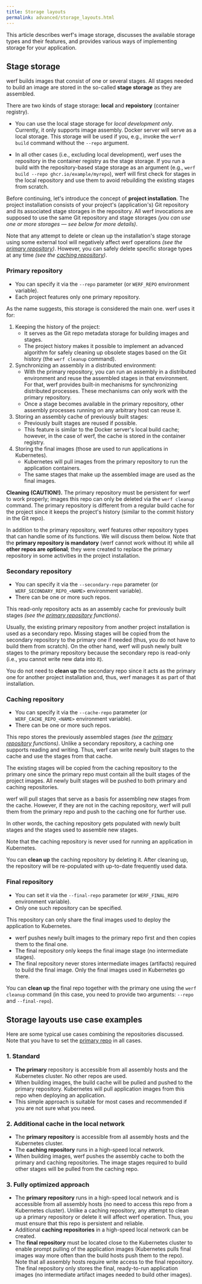 ```yaml
---
title: Storage layouts
permalink: advanced/storage_layouts.html
---
```


This article describes werf's image storage, discusses the available storage types and their features, and provides various ways of implementing storage for your application.

## Stage storage

werf builds images that consist of one or several stages. All stages needed to build an image are stored in the so-called **stage storage** as they are assembled.

There are two kinds of stage storage: **local** and **repoistory** (container registry).

* You can use the local stage storage for _local development only_. Currently, it only supports image assembly. Docker server will serve as a local storage. This storage will be used if you, e.g., invoke the `werf build` command without the `--repo` argument.

* In all other cases (i.e., excluding local development), werf uses the repository in the container registry as the stage storage. If you run a build with the repository-based stage storage as an argument (e.g., `werf build --repo ghcr.io/example/myrepo`), werf will first check for stages in the local repository and use them to avoid rebuilding the existing stages from scratch.

Before continuing, let's introduce the concept of **project installation**. The project installation consists of your project's (application's) Git repository and its associated stage storages in the repository. All werf invocations are supposed to use the same Git repository and stage storages *(you can use one or more storages — see below for more details)*.

Note that any attempt to delete or clean up the installation's stage storage using some external tool will negatively affect werf operations *(see the [primary repository](#primary-repository))*. However, you can safely delete specific storage types at any time *(see the [caching repository](#caching-repository))*.

### Primary repository

* You can specify it via the `--repo` parameter (or `WERF_REPO` environment variable).
* Each project features only one primary repository.

As the name suggests, this storage is considered the main one. werf uses it for:

1. Keeping the history of the project:
    - It serves as the Git repo metadata storage for building images and stages.
    - The project history makes it possible to implement an advanced algorithm for safely cleaning up obsolete stages based on the Git history (the `werf cleanup` command).
2. Synchronizing an assembly in a distributed environment:
    - With the primary repository, you can run an assembly in a distributed environment and reuse the assembled stages in that environment. For that, werf provides built-in mechanisms for synchronizing distributed processes. These mechanisms can only work with the primary repository.
    - Once a stage becomes available in the primary repository, other assembly processes running on any arbitrary host can reuse it.
3. Storing an assembly cache of previously built stages:
    - Previously built stages are reused if possible.
    - This feature is similar to the Docker server's local build cache; however, in the case of werf, the cache is stored in the container registry.
4. Storing the final images (those are used to run applications in Kubernetes).
    - Kubernetes will pull images from the primary repository to run the application containers.
    - The same stages that make up the assembled image are used as the final images.

**Cleaning (CAUTION!).** The primary repository must be persistent for werf to work properly; images this repo can only be deleted via the `werf cleanup` command. The primary repository is different from a regular build cache for the project since it keeps the project's history (similar to the commit history in the Git repo).

In addition to the primary repository, werf features other repository types that can handle some of its functions. We will discuss them below. Note that the **primary repository is mandatory** (werf cannot work without it) while all **other repos are optional**; they were created to replace the primary repository in some activities in the project installation.

### Secondary repository

* You can specify it via the `--secondary-repo` parameter (or `WERF_SECONDARY_REPO_<NAME>` environment variable).
* There can be one or more such repos.

This read-only repository acts as an assembly cache for previously built stages *(see the [primary repository](#primary-repository) functions)*.

Usually, the existing primary repository from another project installation is used as a secondary repo. Missing stages will be copied from the secondary repository to the primary one if needed (thus, you do not have to build them from scratch). On the other hand, werf will push newly built stages to the primary repository because the secondary repo is read-only (i.e., you cannot write new data into it).

You do not need to **clean up** the secondary repo since it acts as the primary one for another project installation and, thus, werf manages it as part of that installation.

### Caching repository

* You can specify it via the `--cache-repo` parameter (or `WERF_CACHE_REPO_<NAME>` environment variable).
* There can be one or more such repos.

This repo stores the previously assembled stages *(see the [primary repository](#primary-repository) functions)*. Unlike a secondary repository, a caching one supports reading and writing. Thus, werf can write newly built stages to the cache and use the stages from that cache.

The existing stages will be copied from the caching repository to the primary one since the primary repo must contain all the built stages of the project images. All newly built stages will be pushed to both primary and caching repositories.

werf will pull stages that serve as a basis for assembling new stages from the cache. However, if they are not in the caching repository, werf will pull them from the primary repo and push to the caching one for further use.

In other words, the caching repository gets populated with newly built stages and the stages used to assemble new stages.

Note that the caching repository is never used for running an application in Kubernetes.

You can **clean up** the caching repository by deleting it. After cleaning up, the repository will be re-populated with up-to-date frequently used data.

### Final repository

* You can set it via the `--final-repo` parameter (or `WERF_FINAL_REPO` environment variable).
* Only one such repository can be specified.

This repository can only share the final images used to deploy the application to Kubernetes.

  - werf pushes newly built images to the primary repo first and then copies them to the final one.
  - The final repository only keeps the final image stage (no intermediate stages).
  - The final repository never stores intermediate images (artifacts) required to build the final image. Only the final images used in Kubernetes go there.

You can **clean up** the final repo together with the primary one using the `werf cleanup` command (in this case, you need to provide two arguments: `--repo` and `--final-repo`).

## Storage layouts use case examples

Here are some typical use cases combining the repositories discussed. Note that you have to set the [primary repo](#primary-repository) in all cases.

### 1. Standard

* **The primary** repository is accessible from all assembly hosts and the Kubernetes cluster. No other repos are used.
* When building images, the build cache will be pulled and pushed to the primary repository. Kubernetes will pull application images from this repo when deploying an application.
* This simple approach is suitable for most cases and recommended if you are not sure what you need.

### 2. Additional cache in the local network

* The **primary repository** is accessible from all assembly hosts and the Kubernetes cluster.
* The **caching repository** runs in a high-speed local network.
* When building images, werf pushes the assembly cache to both the primary and caching repositories. The image stages required to build other stages will be pulled from the caching repo.

### 3. Fully optimized approach

* The **primary repository** runs in a high-speed local network and is accessible from all assembly hosts (no need to access this repo from a Kubernetes cluster). Unlike a caching repository, any attempt to clean up a primary repository or delete it will affect werf operation. Thus, you must ensure that this repo is persistent and reliable.
* Additional **caching repositories** in a high-speed local network can be created.
* The **final repository** must be located close to the Kubernetes cluster to enable prompt pulling of the application images (Kubernetes pulls final images way more often than the build hosts push them to the repo). Note that all assembly hosts require write access to the final repository. The final repository only stores the final, ready-to-run application images (no intermediate artifact images needed to build other images).
